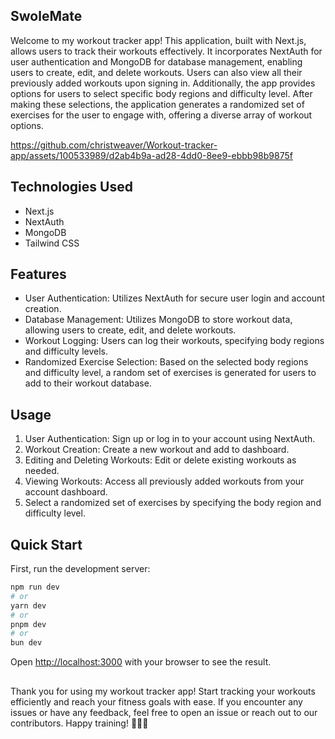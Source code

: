 ## SwoleMate
Welcome to my workout tracker app! This application, built with Next.js, allows users to track their workouts effectively. It incorporates NextAuth for user authentication and MongoDB for database management, enabling users to create, edit, and delete workouts. Users can also view all their previously added workouts upon signing in. Additionally, the app provides options for users to select specific body regions and difficulty level. After making these selections, the application generates a randomized set of exercises for the user to engage with, offering a diverse array of workout options.

https://github.com/christweaver/Workout-tracker-app/assets/100533989/d2ab4b9a-ad28-4dd0-8ee9-ebbb98b9875f

## Technologies Used
- Next.js
- NextAuth
- MongoDB
- Tailwind CSS

## Features
- User Authentication: Utilizes NextAuth for secure user login and account creation.
- Database Management: Utilizes MongoDB to store workout data, allowing users to create, edit, and delete workouts.
- Workout Logging: Users can log their workouts, specifying body regions and difficulty levels.
- Randomized Exercise Selection: Based on the selected body regions and difficulty level, a random set of exercises is generated for users to add to their workout database.


## Usage
1. User Authentication: Sign up or log in to your account using NextAuth.
2. Workout Creation: Create a new workout and add to dashboard.
3. Editing and Deleting Workouts: Edit or delete existing workouts as needed.
4. Viewing Workouts: Access all previously added workouts from your account dashboard.
5. Select a randomized set of exercises by specifying the body region and difficulty level.



## Quick Start

First, run the development server:

```bash
npm run dev
# or
yarn dev
# or
pnpm dev
# or
bun dev
```

Open [http://localhost:3000](http://localhost:3000) with your browser to see the result.


##
Thank you for using my workout tracker app! Start tracking your workouts efficiently and reach your fitness goals with ease. If you encounter any issues or have any feedback, feel free to open an issue or reach out to our contributors. Happy training! 💪🏋️‍♀️
